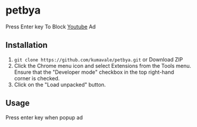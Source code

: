 # petbya
Press Enter key To Block [Youtube](https://youtube.com) Ad  

## Installation
1. `git clone https://github.com/kumavale/petbya.git` or Download ZIP  
2. Click the Chrome menu icon and select Extensions from the Tools menu. Ensure that the "Developer mode" checkbox in the top right-hand corner is checked.  
3. Click on the "Load unpacked" button.  

## Usage
Press enter key when popup ad  

